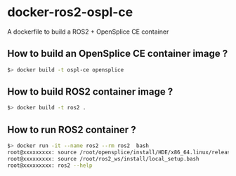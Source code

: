 # docker-ros2-ospl-ce
A dockerfile to build a ROS2 + OpenSplice CE container

## How to build an OpenSplice CE container image ?

```bash
$> docker build -t ospl-ce opensplice
```

## How to build ROS2 container image ?

```bash
$> docker build -t ros2 .
```

## How to run ROS2 container ?

```bash
$> docker run -it --name ros2 --rm ros2  bash
root@xxxxxxxxx: source /root/opensplice/install/HDE/x86_64.linux/release.com
root@xxxxxxxxx: source /root/ros2_ws/install/local_setup.bash
root@xxxxxxxxx: ros2 --help
```

